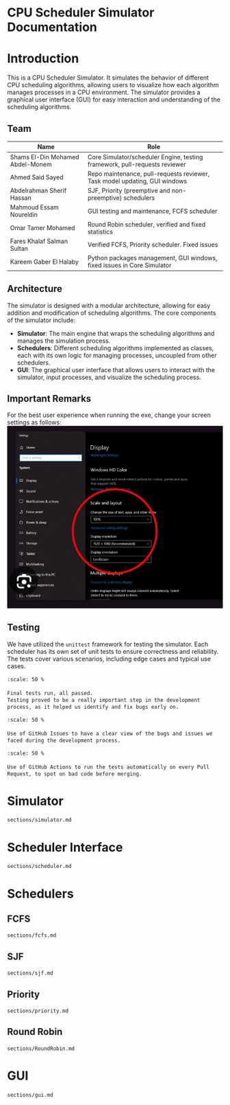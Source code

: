 # CPU Scheduler Simulator Documentation

# Introduction

This is a CPU Scheduler Simulator. It simulates the behavior of different CPU scheduling algorithms, allowing users to visualize how each algorithm manages processes in a CPU environment. The simulator provides a graphical user interface (GUI) for easy interaction and understanding of the scheduling algorithms.

## Team
| Name                             | Role                                                                       |
|----------------------------------|----------------------------------------------------------------------------|
| Shams El-Din Mohamed Abdel-Monem | Core Simulator/scheduler Engine, testing framework, pull-requests reviewer |
| Ahmed Said Sayed                 | Repo maintenance, pull-requests reviewer, Task model updating, GUI windows |
| Abdelrahman Sherif Hassan        | SJF, Priority (preemptive and non-preemptive) schedulers                   |
| Mahmoud Essam Noureldin          | GUI testing and maintenance, FCFS scheduler                                |
| Omar Tamer Mohamed               | Round Robin scheduler, verified and fixed statistics                       |
| Fares Khalaf Salman Sultan       | Verified FCFS, Priority scheduler. Fixed issues                            |
| Kareem Gaber El Halaby           | Python packages management, GUI windows, fixed issues in Core Simulator    |

## Architecture

The simulator is designed with a modular architecture, allowing for easy addition and modification of scheduling algorithms. The core components of the simulator include:
- **Simulator**: The main engine that wraps the scheduling algorithms and manages the simulation process.
- **Schedulers**: Different scheduling algorithms implemented as classes, each with its own logic for managing processes, uncoupled from other schedulers.
- **GUI**: The graphical user interface that allows users to interact with the simulator, input processes, and visualize the scheduling process.

## Important Remarks
For the best user experience when running the exe, change your screen settings as follows:
![alt text](image.png)

## Testing

We have utilized the `unittest` framework for testing the simulator. Each scheduler has its own set of unit tests to ensure correctness and reliability. The tests cover various scenarios, including edge cases and typical use cases.

```{figure} testing1.png
:scale: 50 %

Final tests run, all passed.
Testing proved to be a really important step in the development process, as it helped us identify and fix bugs early on.
```

```{figure} github1.png
:scale: 50 %

Use of GitHub Issues to have a clear view of the bugs and issues we faced during the development process.
```

```{figure} gactions1.png
:scale: 50 %

Use of GitHub Actions to run the tests automatically on every Pull Request, to spot on bad code before merging.
```


# Simulator
```{toctree}
sections/simulator.md
```

# Scheduler Interface
```{toctree}
sections/scheduler.md
```

# Schedulers

## FCFS
```{toctree}
sections/fcfs.md
```

## SJF
```{toctree}
sections/sjf.md
```

## Priority
```{toctree}
sections/priority.md
```

## Round Robin
```{toctree}
sections/RoundRobin.md
```
# GUI

```{toctree}
sections/gui.md
```